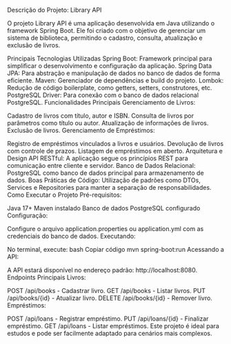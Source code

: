 Descrição do Projeto: Library API

O projeto Library API é uma aplicação desenvolvida em Java utilizando o framework Spring Boot. Ele foi criado com o objetivo de gerenciar um sistema de biblioteca, permitindo o cadastro, consulta, atualização e exclusão de livros.

Principais Tecnologias Utilizadas
Spring Boot: Framework principal para simplificar o desenvolvimento e configuração da aplicação.
Spring Data JPA: Para abstração e manipulação de dados no banco de dados de forma eficiente.
Maven: Gerenciador de dependências e build do projeto.
Lombok: Redução de código boilerplate, como getters, setters, construtores, etc.
PostgreSQL Driver: Para conexão com o banco de dados relacional PostgreSQL.
Funcionalidades Principais
Gerenciamento de Livros:

Cadastro de livros com título, autor e ISBN.
Consulta de livros por parâmetros como título ou autor.
Atualização de informações de livros.
Exclusão de livros.
Gerenciamento de Empréstimos:

Registro de empréstimos vinculados a livros e usuários.
Devolução de livros com controle de prazos.
Listagem de empréstimos em aberto.
Arquitetura e Design
API RESTful: A aplicação segue os princípios REST para comunicação entre cliente e servidor.
Banco de Dados Relacional: PostgreSQL como banco de dados principal para armazenamento de dados.
Boas Práticas de Código: Utilização de padrões como DTOs, Services e Repositories para manter a separação de responsabilidades.
Como Executar o Projeto
Pré-requisitos:

Java 17+
Maven instalado
Banco de dados PostgreSQL configurado
Configuração:

Configure o arquivo application.properties ou application.yml com as credenciais do banco de dados.
Executando:

No terminal, execute:
bash
Copiar código
mvn spring-boot:run
Acessando a API:

A API estará disponível no endereço padrão: http://localhost:8080.
Endpoints Principais
Livros:

POST /api/books - Cadastrar livro.
GET /api/books - Listar livros.
PUT /api/books/{id} - Atualizar livro.
DELETE /api/books/{id} - Remover livro.
Empréstimos:

POST /api/loans - Registrar empréstimo.
PUT /api/loans/{id} - Finalizar empréstimo.
GET /api/loans - Listar empréstimos.
Este projeto é ideal para estudos e pode ser facilmente adaptado para cenários mais complexos.

